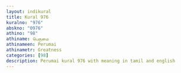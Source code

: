 ```yaml
---
layout: indikural
title: Kural 976
kuralno: "976"
abskno: "0976"
athino: "98"
athiname: பெருமை
athinameen: Perumai
athinametr: Greatness
categories: [98]
description: Perumai kural 976 with meaning in tamil and english 
---
```



